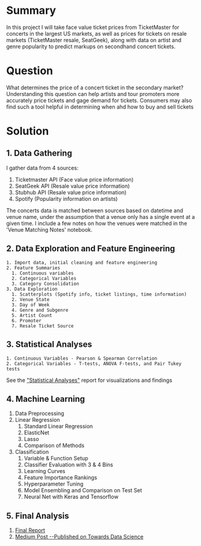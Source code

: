 # Summary
In this project I will take face value ticket prices from TicketMaster for concerts in the largest US markets, as well as prices for tickets on resale markets (TicketMaster resale, SeatGeek), along with data on artist and genre popularity to predict markups on secondhand concert tickets.

# Question
What determines the price of a concert ticket in the secondary market? Understanding this question can help artists and tour promoters more accurately price tickets and gage demand for tickets.
Consumers may also find such a tool helpful in determining when ahd how to buy and sell tickets

# Solution

## 1. Data Gathering
I gather data from 4 sources:
1. Ticketmaster API (Face value price information)
2. SeatGeek API (Resale value price information)
3. Stubhub API (Resale value price information)
4. Spotify (Popularity information on artists)

The concerts data is matched between sources based on datetime and venue name, under the assumption that a venue only has a single event at a given time. I include a few notes on how the venues were matched in the 'Venue Matching Notes' notebook.

## 2. Data Exploration and Feature Engineering
    1. Import data, initial cleaning and feature engineering
    2. Feature Summaries
      1. Continuous variables
      2. Categorical Variables
      3. Category Consolidation
    3. Data Exploration
      1. Scatterplots (Spotify info, ticket listings, time information)
      2. Venue State
      3. Day of Week
      4. Genre and Subgenre
      5. Artist Count
      6. Promoter
      7. Resale Ticket Source  
## 3. Statistical Analyses
    1. Continuous Variables - Pearson & Spearman Correlation
    2. Categorical Variables - T-tests, ANOVA F-tests, and Pair Tukey tests

See the ["Statistical Analyses"](3.Statistical_Analyses.md) report for visualizations and findings
## 4. Machine Learning
1. Data Preprocessing
2. Linear Regression
    1. Standard Linear Regression
    2. ElasticNet
    3. Lasso
    4. Comparison of Methods
3. Classification
    1. Variable & Function Setup
    2. Classifier Evaluation with 3 & 4 Bins
    3. Learning Curves
    4. Feature Importance Rankings
    5. Hyperparameter Tuning
    6. Model Ensembling and Comparison on Test Set
    7. Neural Net with Keras and Tensorflow
## 5. Final Analysis
  1. [Final Report](https://github.com/yiaktan/Secondhand_Concert_Tickets/blob/master/Cap1%20Final%20Report.pdf)
  2. [Medium Post --Published on Towards Data Science](https://towardsdatascience.com/how-much-is-your-concert-ticket-really-worth-382a8d38333)
